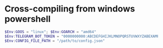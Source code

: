 # Cross-compiling from windows powershell
```powershell
$Env:GOOS = "linux"; $Env:GOARCH = "amd64"
$Env:TELEGRAM_BOT_TOKEN = "0000000000:ABCDEFGHIJKLMNOPQRSTUVWXYZABEXAMPLE"
$Env:CONFIG_FILE_PATH = "/path/to/config.json"
```
